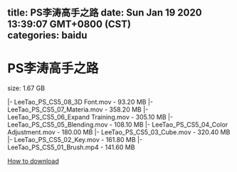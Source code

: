 
title: PS李涛高手之路
date: Sun Jan 19 2020 13:39:07 GMT+0800 (CST)    
categories: baidu
---

# PS李涛高手之路
size: 1.67 GB
 
 
|- LeeTao_PS_CS5_08_3D Font.mov - 93.20 MB
|- LeeTao_PS_CS5_07_Materia.mov - 358.20 MB
|- LeeTao_PS_CS5_06_Expand Training.mov - 305.10 MB
|- LeeTao_PS_CS5_05_Blending.mov - 108.10 MB
|- LeeTao_PS_CS5_04_Color Adjustment.mov - 180.00 MB
|- LeeTao_PS_CS5_03_Cube.mov - 320.40 MB
|- LeeTao_PS_CS5_02_Key.mov - 161.80 MB
|- LeeTao_PS_CS5_01_Brush.mp4 - 141.60 MB

[How to download](https://bpcam.bemobtrk.com/go/2ceec3aa-1ca2-46d6-b9ff-aaa5c184517c?jno=4870)